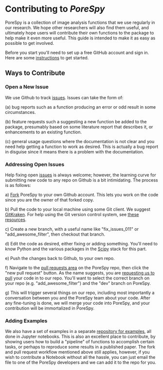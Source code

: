 # Contributing to *PoreSpy*

PoreSpy is a collection of image analysis functions that we use regularly in our research.  We hope other researchers will also find them useful, and ultimately hope users will contribute their own functions to the package to help make it even more useful.  This guide is intended to make it as easy as possible to get involved.

Before you start you'll need to set up a free GitHub account and sign in. Here are some [instructions][link_signupinstructions] to get started.

## Ways to Contribute

### Open a New Issue

We use Github to track [issues][link_issues].  Issues can take the form of:

(a) bug reports such as a function producing an error or odd result in some circumstances.

(b) feature requests such a suggesting a new function be added to the package, presumably based on some literature report that describes it, or enhancements to an existing function.

(c) general usage questions where the documentation is not clear and you need help getting a function to work as desired.  This is actually a bug report in disguise since it means there is a problem with the documentation.

### Addressing Open Issues

Help fixing open [issues][link_issues] is always welcome; however, the learning curve for submitting new code to any repo on Github is a bit intimidating.  The process is as follows:

a) [Fork][link_fork] PoreSpy to your own Github account. This lets you work on the code since you are the owner of that forked copy.

b) Pull the code to your local machine using some Git client.  We suggest [GitKraken][link_gitkraken]. For help using the Git version control system, see [these resources][link_using_git].

c) Create a new branch, with a useful name like "fix_issues_011" or "add_awesome_filter", then checkout that branch.  

d) Edit the code as desired, either fixing or adding something.  You'll need to know Python and the various packages in the [Scipy][link_scipy] stack for this part.  

e) Push the changes back to Github, to your own repo.

f) Navigate to the [pull requests area][link_pull_requests] on the PoreSpy repo, then click the "new pull request" button.  As the name suggests, you are [requesting us to pull][link_pullrequest] your code in to our repo.  You'll want to select the correct branch on your repo (e.g. "add_awesome_filter") and the "dev" branch on PoreSpy.

g) This will trigger several things on our repo, including most importantly a conversation between you and the PoreSpy team about your code.  After any fine-tuning is done, we will merge your code into PoreSpy, and your contribution will be immortalized in PoreSpy.

### Adding Examples

We also have a set of examples in a separate [repository for examples][link_examples], all done in Jupyter notebooks.  This is also an excellent place to contribute, by showing users how to build a "pipeline" of functions to accomplish certain tasks, or perhaps to reproduce some results in a published paper.  The fork and pull request workflow mentioned above still applies, however, if you wish to contribute a Notebook without all the hassle, you can just email the file to one of the PoreSpy developers and we can add it to the repo for you.




[link_github]: https://github.com/
[link_issues]: https://github.com/PMEAL/porespy/issues
[link_gitkraken]: https://www.gitkraken.com/
[link_pull_requests]: https://github.com/PMEAL/porespy/pulls
[link_fork]: https://help.github.com/articles/fork-a-repo/
[link_signupinstructions]: https://help.github.com/articles/signing-up-for-a-new-github-account
[link_pullrequest]: https://help.github.com/articles/creating-a-pull-request/

[link_using_git]: http://try.github.io/
[link_examples]: https://github.com/PMEAL/porespy-examples
[link_scipy]: https://www.scipy.org/

